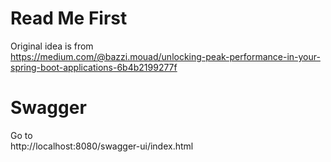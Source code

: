 # Read Me First
Original idea is from  
https://medium.com/@bazzi.mouad/unlocking-peak-performance-in-your-spring-boot-applications-6b4b2199277f


# Swagger
Go to  
http://localhost:8080/swagger-ui/index.html
